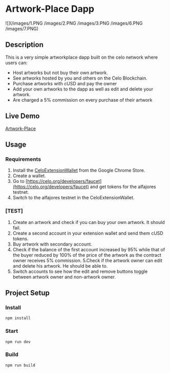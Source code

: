 # Artwork-Place Dapp
![](/images/1.PNG /images/2.PNG /images/3.PNG /images/6.PNG /images/7.PNG)

## Description
This is a very simple artworkplace dapp built on the celo network where users can:
* Host artworks but not buy their own artwork.
* See artworks hosted by you and others on the Celo Blockchain.
* Purchase artworks with cUSD and pay the owner
* Add your own artworks to the dapp as well as edit and delete your artwork.
* Are charged a 5% commission on every purchase of their artwork
 

## Live Demo
[Artwork-Place](https://jaylukmann.github.io/Artwork-Place/src/index.html)

## Usage

### Requirements
1. Install the [CeloExtensionWallet](https://chrome.google.com/webstore/detail/celoextensionwallet/kkilomkmpmkbdnfelcpgckmpcaemjcdh?hl=en) from the Google Chrome Store.
2. Create a wallet.
3. Go to [https://celo.org/developers/faucet](https://celo.org/developers/faucet) and get tokens for the alfajores testnet.
4. Switch to the alfajores testnet in the CeloExtensionWallet.

### [TEST]
1. Create an artwork and check if you can buy your own artwork. It should fail.
2. Create a second account in your extension wallet and send them cUSD tokens.
3. Buy artwork with secondary account.
4. Check if the balance of the first account increased by 95% while that of the buyer      reduced by 100% of the price of the artwork as the contract owner receives 5% commission.
5.Check if the artwork owner can edit and delete his artwork. He should be able to.
6. Switch accounts to see how the edit and remove buttons toggle between artwork owner and non-artwork owner.


## Project Setup

### Install
```
npm install
```

### Start
```
npm run dev
```

### Build
```
npm run build
